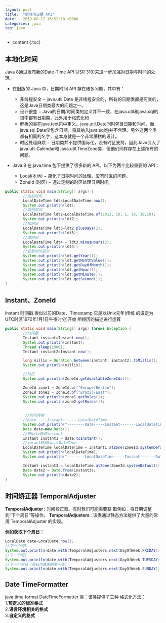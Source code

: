 ```yaml
---
layout: post
title:  "新时间日期 API"
date:   2019-08-17 16:52:18 +0800
categories: java
tag: java
---
```


* content
{:toc}

## 本地化时间

Java 8通过发布新的Date-Time API (JSR 310)来进一步加强对日期与时间的处理。

* 在旧版的 Java 中，日期时间 API 存在诸多问题，其中有：
  * 非线程安全 − java.util.Date 是非线程安全的，所有的日期类都是可变的，这是Java日期类最大的问题之一。
  * 设计很差 − Java的日期/时间类的定义并不一致，在java.util和java.sql的包中都有日期类，此外用于格式化和
  * 解析的类在java.text包中定义。java.util.Date同时包含日期和时间，而java.sql.Date仅包含日期，将其纳入java.sql包并不合理。另外这两个类都有相同的名字，这本身就是一个非常糟糕的设计。
  * 时区处理麻烦 − 日期类并不提供国际化，没有时区支持，因此Java引入了java.util.Calendar和 java.util.TimeZone类，但他们同样存在上述所有的问题。

* Java 8 在 java.time 包下提供了很多新的 API。以下为两个比较重要的 API：
  * Local(本地) − 简化了日期时间的处理，没有时区的问题。
  * ZoneId (时区) − 通过定制的时区处理日期时间。

```java
public static void main(String[] args) {
        //当前时间
        LocalDateTime ldt=LocalDateTime.now();
        System.out.println(ldt);
        //其他时间
        LocalDateTime ldt2=LocalDateTime.of(2012, 10, 1, 10, 10,10);
        System.out.println(ldt2);
        //加时间
        LocalDateTime ldt3=ldt2.plusDays(2);
        System.out.println(ldt3);
        //减时间
        LocalDateTime ldt4 = ldt3.minusHours(2);
        System.out.println(ldt4);
        //获取时间部分
        System.out.println(ldt.getYear());
        System.out.println(ldt.getMonthValue());
        System.out.println(ldt.getDayOfMonth());
        System.out.println(ldt.getHour());
        System.out.println(ldt.getMinute());
        System.out.println(ldt.getSecond());
}
```

## Instant、ZoneId

Instant 时间戳 类似以前的Date、Timestamp
它是以Unix元年(传统 的设定为UTC时区1970年1月1日午夜时分)开始 所经历的描述进行运算

```java
public static void main(String[] args) throws Exception {
        //时间戳
        Instant instant=Instant.now();
        System.out.println(instant);
        Thread.sleep(1000);
        Instant instant2=Instant.now();

        long millis = Duration.between(instant, instant2).toMillis();
        System.out.println(millis);

        //时区
        System.out.println(ZoneId.getAvailableZoneIds());

        ZoneId zone1 = ZoneId.of("Europe/Berlin");
        ZoneId zone2 = ZoneId.of("Brazil/East");
        System.out.println(zone1.getRules());
        System.out.println(zone2.getRules());
  
  
         //时间转换
        //Date-----Instant-------LocalDateTime
        System.out.println("--------Date-----Instant-------LocalDateTime---------");
        Date date=new Date();
        //把date转成instant
        Instant instant1 = date.toInstant();
        //intant转成LocalDateTime
        LocalDateTime localDateTime = instant1.atZone(ZoneId.systemDefault()).toLocalDateTime();
        System.out.println(localDateTime);
        System.out.println("--------LocalDateTime-----Instant-------Date---------");

        Instant instant3 = localDateTime.atZone(ZoneId.systemDefault()).toInstant();
        Date date2 = Date.from(instant3);
        System.out.println(date2);
}
```

## 时间矫正器 TemporalAdjuster

**TemporalAdjuster :** 时间校正器。有时我们可能需要获 取例如：将日期调整到“下个周日”等操作。
**TemporalAdjusters :** 该类通过静态方法提供了大量的常 用 TemporalAdjuster 的实现。

**例如获取下个周日：**

```java
LocalDate date=LocalDate.now();
//下一个周5
System.out.println(date.with(TemporalAdjusters.next(DayOfWeek.FRIDAY)));
//下一个周2
System.out.println(date.with(TemporalAdjusters.next(DayOfWeek.TUESDAY)));
//下一个周日（周日为每周的第一天）
System.out.println(date.with(TemporalAdjusters.next(DayOfWeek.SUNDAY)));
```

## Date TimeFormatter

java.time.format.DateTimeFormatter 类：该类提供了三种 格式化方法：  
1.**预定义的标准格式**  
​2.**语言环境相关的格式**  
​3.**自定义的格式**  
